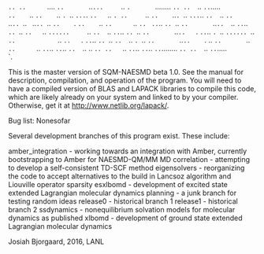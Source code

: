   `.. ..      `....    `..       `..`...     `..      `.       `........  `.. ..  `..       `..`.....    
`..    `..  `..    `.. `. `..   `...`. `..   `..     `. ..     `..      `..    `..`. `..   `...`..   `.. 
 `..      `..       `..`.. `.. ` `..`.. `..  `..    `.  `..    `..       `..      `.. `.. ` `..`..    `..
   `..    `..       `..`..  `..  `..`..  `.. `..   `..   `..   `......     `..    `..  `..  `..`..    `..
      `.. `..       `..`..   `.  `..`..   `. `..  `...... `..  `..            `.. `..   `.  `..`..    `..
`..    `..  `.. `. `.. `..       `..`..    `. .. `..       `.. `..      `..    `..`..       `..`..   `.. 
  `.. ..      `.. ..   `..       `..`..      `..`..         `..`........  `.. ..  `..       `..`.....    
                   `.                                                                                    
                   
This is the master version of SQM-NAESMD beta 1.0. See the manual for description, compilation, and operation of the program. You will need to have a compiled version of BLAS and LAPACK libraries to compile this code, which are likely already on your system and linked to by your compiler. Otherwise, get it at http://www.netlib.org/lapack/.

Bug list: Nonesofar

Several development branches of this program exist. These include:

amber_integration - working towards an integration with Amber, currently bootstrapping to Amber for NAESMD-QM/MM MD
correlation - attempting to develop a self-consistent TD-SCF method
eigensolvers - reorganizing the code to accept alternatives to the build in Lancsoz algorithm and Liouville operator sparsity
esxlbomd - development of excited state extended Lagrangian molecular dynamics
planning - a junk branch for testing random ideas
release0 - historical branch 1
release1 - historical branch 2
ssdynamics - nonequilibrium solvation models for molecular dynamics as published
xlbomd - development of ground state extended Lagrangian molecular dynamics

Josiah Bjorgaard, 2016, LANL
